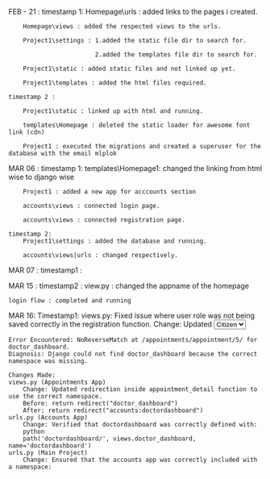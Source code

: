 FEB - 21 : 
    timestamp 1:
        Homepage\urls : added links to the pages i created.

        Homepage\views : added the respected views to the urls.

        Project1\settings : 1.added the static file dir to search for.
        
                            2.added the templates file dir to search for.

        Project1\static : added static files and not linked up yet.

        Project1\templates : added the html files required.

    timestamp 2 :

        Project1\static : linked up with html and running.

        templates\Homepage : deleted the static loader for awesome font link (cdn)

        Project1 : executed the migrations and created a superuser for the database with the email mlplok
    
MAR 06 :
    timestamp 1:
        templates\Homepage1: changed the linking from html wise to django wise

        Project1 : added a new app for acccounts section

        accounts\views : connected login page.

        accounts\views : connected registration page.

    timestamp 2:
        Project1\settings : added the database and running.

        accounts\views|urls : changed respectively.

MAR 07 :
    timestamp1 :


MAR 15 :
    timestamp2 :
    view.py : changed the appname of the homepage

    login flow : completed and running

MAR 16:
    Timestamp1:
        views.py:
            Fixed issue where user role was not being saved correctly in the registration function.
            Change: Updated <select> option values in registration.html to match ROLE_CHOICES in models.py.
        registration.html:
            Change: Fixed <option value="default">Citizen</option> to <option value="Citizen">Citizen</option> so that the correct role is stored.
        userdashboard function (views.py):
            Change: Debugged user role retrieval and ensured UserProfile is correctly assigned.
            Change: Added print(f"User Profile Found: {user_profile.role}") for debugging and confirmed correct role assignment.
        login flow:
            Status: Completed and running successfully.
            Change: Fixed redirection after failed login by adding a popup message.
            Change: Ensured messages.error(request, "Login failed. Please try again.") displays correctly on homepage.html.
    Timestamp 2:
        
    
    Error Encountered: NoReverseMatch at /appointments/appointment/5/ for doctor_dashboard.
    Diagnosis: Django could not find doctor_dashboard because the correct namespace was missing.

    Changes Made:
    views.py (Appointments App)
        Change: Updated redirection inside appointment_detail function to use the correct namespace.
        Before: return redirect("doctor_dashboard")
        After: return redirect("accounts:doctordashboard")
    urls.py (Accounts App)
        Change: Verified that doctordashboard was correctly defined with:
        python
        path('doctordashboard/', views.doctor_dashboard, name='doctordashboard')
    urls.py (Main Project)
        Change: Ensured that the accounts app was correctly included with a namespace: